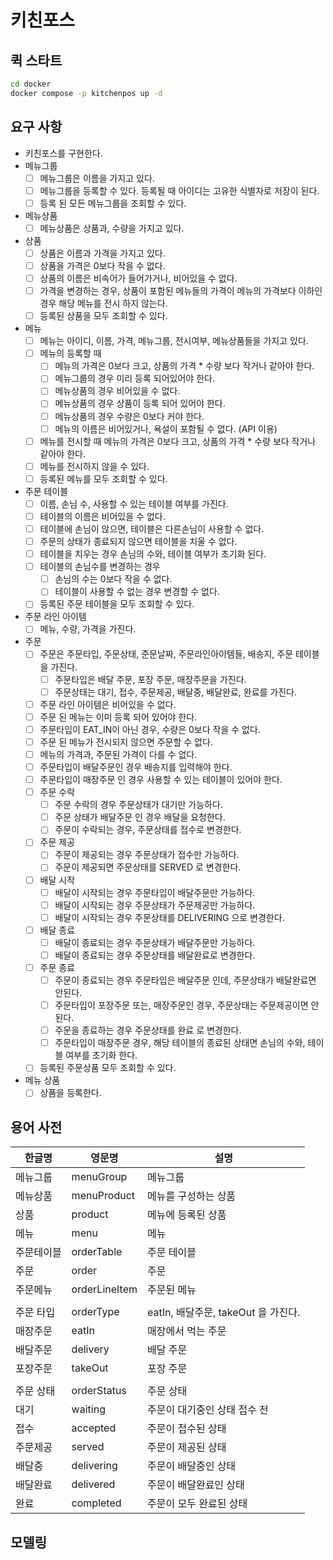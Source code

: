 # 키친포스

## 퀵 스타트

```sh
cd docker
docker compose -p kitchenpos up -d
```

## 요구 사항

- 키친포스를 구현한다.
- 메뉴그룹
    - [ ] 메뉴그룹은 이름을 가지고 있다.
    - [ ] 메뉴그룹을 등록할 수 있다. 등록될 때 아이디는 고유한 식별자로 저장이 된다.
    - [ ] 등록 된 모든 메뉴그룹을 조회할 수 있다.
- 메뉴상품
    - [ ] 메뉴상품은 상품과, 수량을 가지고 있다.
- 상품
    - [ ] 상품은 이름과 가격을 가지고 있다.
    - [ ] 상품을 가격은 0보다 작을 수 없다.
    - [ ] 상품의 이름은 비속어가 들어가거나, 비어있을 수 없다.
    - [ ] 가격을 변경하는 경우, 상품이 포함된 메뉴들의 가격이 메뉴의 가격보다 이하인 경우 해당 메뉴를 전시 하지 않는다.
    - [ ] 등록된 상품을 모두 조회할 수 있다.
- 메뉴
    - [ ] 메뉴는 아이디, 이름, 가격, 메뉴그룹, 전시여부, 메뉴상품들을 가지고 있다.
    - [ ] 메뉴의 등록할 때
        - [ ] 메뉴의 가격은 0보다 크고, 상품의 가격 * 수량 보다 작거나 같아야 한다.
        - [ ] 메뉴그룹의 경우 미리 등록 되어있어야 한다.
        - [ ] 메뉴상품의 경우 비어있을 수 없다.
        - [ ] 메뉴상품의 경우 상품이 등록 되어 있어야 한다.
        - [ ] 메뉴상품의 경우 수량은 0보다 커야 한다.
        - [ ] 메뉴의 이름은 비어있거나, 욕설이 포함될 수 없다. (API 이용)
    - [ ] 메뉴를 전시할 때 메뉴의 가격은 0보다 크고, 상품의 가격 * 수량 보다 작거나 같아야 한다.
    - [ ] 메뉴를 전시하지 않을 수 있다.
    - [ ] 등록된 메뉴를 모두 조회할 수 있다.
- 주문 테이블
    - [ ] 이름, 손님 수, 사용할 수 있는 테이블 여부를 가진다.
    - [ ] 테이블의 이름은 비어있을 수 없다.
    - [ ] 테이블에 손님이 앉으면, 테이블은 다른손님이 사용할 수 없다.
    - [ ] 주문의 상태가 종료되지 않으면 테이블을 치울 수 없다.
    - [ ] 테이블을 치우는 경우 손님의 수와, 테이블 여부가 초기화 된다.
    - [ ] 테이블의 손님수를 변경하는 경우
        - [ ] 손님의 수는 0보다 작을 수 없다.
        - [ ] 테이블이 사용할 수 없는 경우 변경할 수 없다.
    - [ ] 등록된 주문 테이블을 모두 조회할 수 있다.
- 주문 라인 아이템
    - [ ] 메뉴, 수량, 가격을 가진다.
- 주문
    - [ ] 주문은 주문타입, 주문상태, 준문날짜, 주문라인아이템들, 배송지, 주문 테이블을 가진다.
        - [ ] 주문타입은 배달 주문, 포장 주문, 매장주문을 가진다.
        - [ ] 주문상태는 대기, 접수, 주문제공, 배달중, 배달완료, 완료를 가진다.
    - [ ] 주문 라인 아이템은 비어있을 수 없다.
    - [ ] 주문 된 메뉴는 이미 등록 되어 있어야 한다.
    - [ ] 주문타입이 EAT_IN이 아닌 경우, 수량은 0보다 작을 수 없다.
    - [ ] 주문 된 메뉴가 전시되지 않으면 주문할 수 없다.
    - [ ] 메뉴의 가격과, 주문된 가격이 다를 수 없다.
    - [ ] 주문타입이 배달주문인 경우 배송지를 입력해야 한다.
    - [ ] 주문타입이 매장주문 인 경우 사용할 수 있는 테이블이 있어야 한다.
    - [ ] 주문 수락
        - [ ] 주문 수락의 경우 주문상태가 대기만 가능하다.
        - [ ] 주문 상태가 배달주문 인 경우 배달을 요청한다.
        - [ ] 주문이 수락되는 경우, 주문상태를 접수로 변경한다.
    - [ ] 주문 제공
        - [ ] 주문이 제공되는 경우 주문상태가 접수만 가능하다.
        - [ ] 주문이 제공되면 주문상태를 SERVED 로 변경한다.
    - [ ] 배달 시작
        - [ ] 배달이 시작되는 경우 주문타입이 배달주문만 가능하다.
        - [ ] 배달이 시작되는 경우 주문상태가 주문제공만 가능하다.
        - [ ] 배달이 시작되는 경우 주문상태를 DELIVERING 으로 변경한다.
    - [ ] 배달 종료
        - [ ] 배달이 종료되는 경우 주문상태가 배달주문만 가능하다.
        - [ ] 배달이 종료되는 경우 주문상태를 배달완료로 변경한다.
    - [ ] 주문 종료
        - [ ] 주문이 종료되는 경우 주문타입은 배달주문 인데, 주문상태가 배달완료면 안된다.
        - [ ] 주문타입이 포장주문 또는, 매장주문인 경우, 주문상태는 주문제공이면 안된다.
        - [ ] 주문을 종료하는 경우 주문상태를 완료 로 변경한다.
        - [ ] 주문타입이 매장주문 경우, 해당 테이블의 종료된 상태면 손님의 수와, 테이블 여부를 초기화 한다.
    - [ ] 등록된 주문상품 모두 조회할 수 있다.
- 메뉴 상품
    - [ ] 상품을 등록한다.

## 용어 사전

| 한글명   | 영문명           | 설명                          |
|-------|---------------|-----------------------------|
| 메뉴그룹  | menuGroup     | 메뉴그룹                        |
| 메뉴상품  | menuProduct   | 메뉴를 구성하는 상품                 |
| 상품    | product       | 메뉴에 등록된 상품                  |
| 메뉴    | menu          | 메뉴                          |
| 주문테이블 | orderTable    | 주문 테이블                      |
| 주문    | order         | 주문                          |
| 주문메뉴  | orderLineItem | 주문된 메뉴                      |
|       |               |                             |
| 주문 타입 | orderType     | eatIn, 배달주문, takeOut 을 가진다. |
| 매장주문  | eatIn         | 매장에서 먹는 주문                  |
| 배달주문  | delivery      | 배달 주문                       |
| 포장주문  | takeOut       | 포장 주문                       |
|       |               |                             |
| 주문 상태 | orderStatus   | 주문 상태                       |
| 대기    | waiting       | 주문이 대기중인 상태 접수 전            |
| 접수    | accepted      | 주문이 접수된 상태                  |
| 주문제공  | served        | 주문이 제공된 상태                  |
| 배달중   | delivering    | 주문이 배달중인 상태                 |
| 배달완료  | delivered     | 주문이 배달완료인 상태                |
| 완료    | completed     | 주문이 모두 완료된 상태               |

## 모델링
